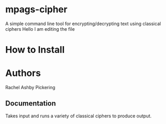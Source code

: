 # mpags-cipher
A simple command line tool for encrypting/decrypting text using classical ciphers
Hello I am editing the file

How to Install
====================

Authors
====================
Rachel Ashby Pickering

Documentation
---------------------
Takes input and runs a variety of classical ciphers to produce output. 


